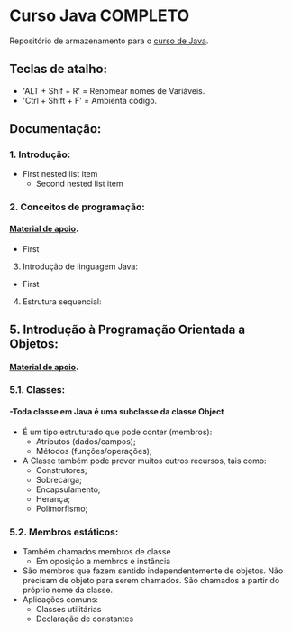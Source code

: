 # Curso Java COMPLETO
Repositório de armazenamento para o [curso de Java](https://www.udemy.com/course/java-curso-completo/).

## Teclas de atalho:
  - 'ALT + Shif + R' = Renomear nomes de Variáveis.
  - 'Ctrl + Shift + F' = Ambienta código.


## Documentação:
### 1. Introdução:
  - First nested list item
    - Second nested list item
### 2. Conceitos de programação:
#### [Material de apoio](https://github.com/alissonpospor/JAVA/blob/master/material-de-apoio-do-curso/02-conceitos-de-programacao.pdf). 
  - First
  
3. Introdução de linguagem Java:
  - First
   
4. Estrutura sequencial:
## 5. Introdução à Programação Orientada a Objetos:
#### [Material de apoio](https://github.com/alissonpospor/JAVA/blob/master/material-de-apoio-do-curso/08-classes-atributos-membros-staticos.pdf).
###   5.1. Classes:
####  -Toda classe em Java é uma subclasse da classe Object
  - É um tipo estruturado que pode conter (membros):
    - Atributos (dados/campos);
    - Métodos (funções/operações);
  - A Classe também pode prover muitos outros recursos, tais como:
    - Construtores;
    - Sobrecarga;
    - Encapsulamento;
    - Herança;
    - Polimorfismo;
###   5.2. Membros estáticos:
  - Também chamados membros de classe
    - Em oposição a membros e instância
  - São membros que fazem sentido independentemente de objetos. Não
  precisam de objeto para serem chamados. São chamados a partir do próprio nome da classe.
  - Aplicações comuns:
    - Classes utilitárias
    - Declaração de constantes
